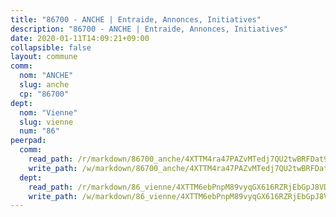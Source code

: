 ```yaml
---
title: "86700 - ANCHE | Entraide, Annonces, Initiatives"
description: "86700 - ANCHE | Entraide, Annonces, Initiatives"
date: 2020-01-11T14:09:21+09:00
collapsible: false
layout: commune
comm:
  nom: "ANCHE"
  slug: anche
  cp: "86700"
dept:
  nom: "Vienne"
  slug: vienne
  num: "86"
peerpad:
  comm:
    read_path: /r/markdown/86700_anche/4XTTM4ra47PAZvMTedj7QU2twBRFDat9FKbgmnrDaXWm3KRb3
    write_path: /w/markdown/86700_anche/4XTTM4ra47PAZvMTedj7QU2twBRFDat9FKbgmnrDaXWm3KRb3-K3TgUTAwmTsWzqrNHaBQkNf8LGoPCY3qxmzM2bws5Xgk71MVUm1PEnpfZ1mcpasvhJBCqEhKPXgM6hRoAHmiZiPF3uL3hLZvFQMexqTE2YD41utNN5vzz2fiQqRdvpSKRNxAs6h3
  dept:
    read_path: /r/markdown/86_vienne/4XTTM6ebPnpM89vyqGX616RZRjEbGpJ8VDNVdSCrMHCb86ALN
    write_path: /w/markdown/86_vienne/4XTTM6ebPnpM89vyqGX616RZRjEbGpJ8VDNVdSCrMHCb86ALN-K3TgUEmU2PzobkNvYrNtR4DXtgm1qYeknzdEZmszmUFpRSMDjV62q8xZv1nUQEJqGnnT9H399N9TnzZMyT3rgAM3pHPbqGxVD33vWNzCSkbf2kxHwBfenpixiJuwbWaCBERwmNeA
---
```


